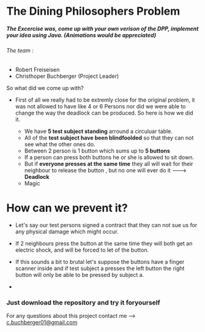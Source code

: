 # The Dining Philosophers Problem

##### The Excercise was, come up with your own verison of the DPP, implement your idea using Java. (Animations would be appreciated)
###### The team :
 - Robert Freiseisen
 - Christhoper Buchberger (Project Leader)



So what did we come up with? 
- First of all we really had to be extremly close for the original problem, it was not allowed to have like 4 or 6 Persons nor did we were able to change the way the deadlock can be produced. So here is how we did it.

  - We have **5 test subject standing** arround a circuluar table.
  - All of the **test subject have been blindfoolded** so that they can not see  what the other ones do.
  - Between 2 person is 1 button which sums up to **5 buttons**
  - If a person can press both buttons he or she is allowed to sit down.
  - But if **everyone presses at the same time** they all will wait for their neighbour to release the button , but no one will ever do it ---> **Deadlock**
  - Magic

# How can we prevent it?

  - Let's say our test persons signed a contract that they can not sue us for any physical damage which might occur.
  
  - If 2 neighbours press the button at the same time they will both get an electric shock, and will be forced to let of the button.
  
  - If this sounds a bit to brutal let's suppose the buttons have a finger scanner inside and if test subject a presses the left button the right button will only be able to be pressed by subject a.
  -



### Just download the repository and try it foryourself
For any questions about this project contact me --> c.buchberger01@gmail.com
  

